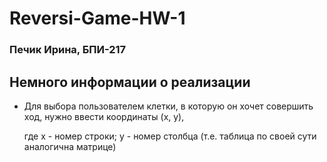 # Reversi-Game-HW-1
### Печик Ирина, БПИ-217
## Немного информации о реализации
- Для выбора пользователем клетки, в которую он хочет совершить ход, нужно ввести координаты (x, y),

  где x - номер строки; y - номер столбца (т.е. таблица по своей сути аналогична матрице)
